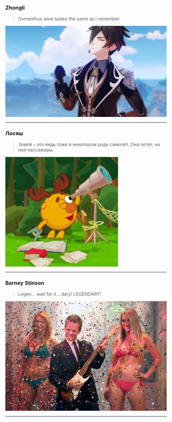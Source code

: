 ### Zhongli

> Osmanthus wine tastes the same as I remember

![Zhongli](thisisorded.jpg)

---

### Лосяш

> *Земля* – это ведь тоже в некотором роде самолёт. Она летит, на ней пассажиры.

![Лосяш](losyash.jpg)

---

### Barney Stinson

> Legen... wait for it... dary! LEGENDARY!

![Barney Stinson](barney.jpg)

---

